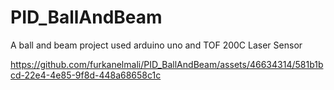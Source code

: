 # PID_BallAndBeam
 A ball and beam project used arduino uno and TOF 200C Laser Sensor


https://github.com/furkanelmali/PID_BallAndBeam/assets/46634314/581b1bcd-22e4-4e85-9f8d-448a68658c1c

